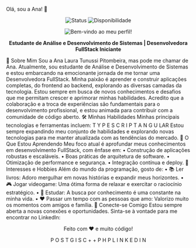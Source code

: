 Olá, sou a Ana! 👋
<div align="center">
<img src="https://img.shields.io/badge/Status-Aprendendo%e%Crescendoblueviolet" alt="Status">
<img src="https://img.shields.io/badge/Disponibilidade-Colaborações%Abertasbrightgreen" alt="Disponibilidade">
</div>
<p align="center">
<img src="https://via.placeholder.com/x/eee/cddf?
text=Bem+vindo+ao+meu+perfil!" alt="Bem-vindo ao meu perfil!" width="">
</p>
<p align="center">
<strong>Estudante de Análise e Desenvolvimento de Sistemas | Desenvolvedora FullStack
Iniciante</strong>
</p>
🚀 Sobre Mim
Sou a Ana Laura Tunussi Pitombeira, mas pode me chamar de Ana. Atualmente, sou
estudante de Análise e Desenvolvimento de Sistemas e estou embarcando na emocionante
jornada de me tornar uma Desenvolvedora FullStack. Minha paixão é aprender e construir
aplicações completas, do frontend ao backend, explorando as diversas camadas da
tecnologia.
Estou sempre em busca de novos conhecimentos e desafios que me permitam crescer e
aprimorar minhas habilidades. Acredito que a colaboração e a troca de experiências são
fundamentais para o desenvolvimento profissional, e estou animada para contribuir com a
comunidade de código aberto.
🛠 Minhas Habilidades
Minhas principais tecnologias e ferramentas incluem:
T Y P E S C R I P T
A N G U LAR
Estou sempre expandindo meu conjunto de habilidades e explorando novas tecnologias
para me manter atualizada com as tendências do mercado.
🌱 O Que Estou Aprendendo
Meu foco atual é aprofundar meus conhecimentos em desenvolvimento FullStack, com
ênfase em:
• Construção de aplicações robustas e escaláveis.
• Boas práticas de arquitetura de software.
• Otimização de performance e segurança.
• Integração contínua e deploy.
🌟 Interesses e Hobbies
Além do mundo da programação, gosto de:
• 📚 Ler livros: Adoro mergulhar em novas histórias e expandir meus horizontes.
• 🎮 Jogar videogame: Uma ótima forma de relaxar e exercitar o raciocínio estratégico.
• 🧠 Estudar: A busca por conhecimento é uma constante na minha vida.
• ❤️ Passar um tempo com as pessoas que amo: Valorizo muito os momentos com
amigos e família.
🔗 Conecte-se Comigo
Estou sempre aberta a novas conexões e oportunidades. Sinta-se à vontade para me
encontrar no LinkedIn:
<div align="center">
<p>Feito com ❤️ e muito código!</p>
P O S T G I S
C + +
P H P
L I N K E D I N
</div>
